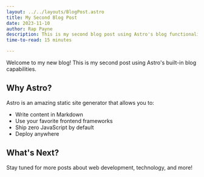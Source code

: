 ```yaml
---
layout: ../../layouts/BlogPost.astro
title: My Second Blog Post
date: 2023-11-10
author: Rap Payne
description: This is my second blog post using Astro's blog functionality.
time-to-read: 15 minutes

---
```


Welcome to my new blog! This is my second post using Astro's built-in blog capabilities.

## Why Astro?

Astro is an amazing static site generator that allows you to:

- Write content in Markdown
- Use your favorite frontend frameworks
- Ship zero JavaScript by default
- Deploy anywhere

## What's Next?

Stay tuned for more posts about web development, technology, and more!